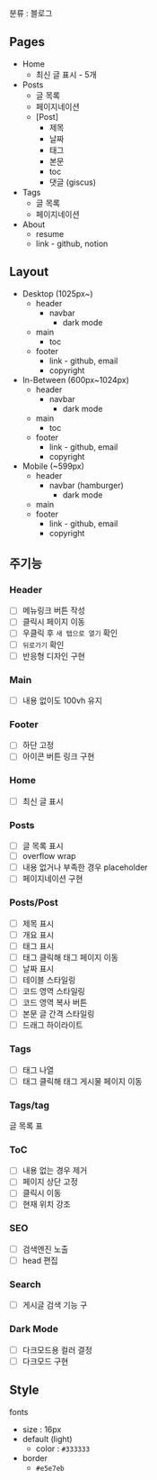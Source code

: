 분류 : 블로그

## Pages
- Home
	- 최신 글 표시 - 5개
- Posts
	- 글 목록
	- 페이지네이션
	- [Post]
		- 제목
		- 날짜
		- 태그
		- 본문
		- toc
		- 댓글 (giscus)
- Tags
	- 글 목록
	- 페이지네이션
- About
	- resume
	- link - github, notion

## Layout
- Desktop (1025px~)
	- header
		- navbar
			- dark mode
	- main
		- toc
	- footer
		- link - github, email
		- copyright
- In-Between (600px~1024px)
	- header
		- navbar
			- dark mode
	- main
		- toc
	- footer
		- link - github, email
		- copyright
- Mobile (~599px)
	- header
		- navbar (hamburger)
			- dark mode
	- main
	- footer
		- link - github, email
		- copyright

## 주기능

### Header
- [ ] 메뉴링크 버튼 작성
- [ ] 클릭시 페이지 이동
- [ ] 우클릭 후 `새 탭으로 열기` 확인
- [ ] `뒤로가기` 확인
- [ ] 반응형 디자인 구현
### Main
- [ ] 내용 없이도 100vh 유지
### Footer
- [ ] 하단 고정
- [ ] 아이콘 버튼 링크 구현

### Home
- [ ] 최신 글 표시
### Posts
- [ ] 글 목록 표시
- [ ] overflow wrap
- [ ] 내용 없거나 부족한 경우 placeholder
- [ ] 페이지네이션 구현
### Posts/Post
- [ ] 제목 표시
- [ ] 개요 표시
- [ ] 태그 표시
- [ ] 태그 클릭해 태그 페이지 이동
- [ ] 날짜 표시
- [ ] 테이블 스타일링
- [ ] 코드 영역 스타일링
- [ ] 코드 영역 복사 버튼
- [ ] 본문 글 간격 스타일링
- [ ] 드래그 하이라이트

### Tags
- [ ] 태그 나열
- [ ] 태그 클릭해 태그 게시물 페이지 이동
### Tags/tag
글 목록 표
### ToC
- [ ] 내용 없는 경우 제거
- [ ] 페이지 상단 고정
- [ ] 클릭시 이동
- [ ] 현재 위치 강조
### SEO
- [ ] 검색엔진 노출
- [ ] head 편집
### Search
- [ ] 게시글 검색 기능 구
### Dark Mode
- [ ] 다크모드용 컬러 결정
- [ ] 다크모드 구현

## Style
fonts
- size : 16px
- default (light)
	- color : `#333333`
- border
	- `#e5e7eb`

